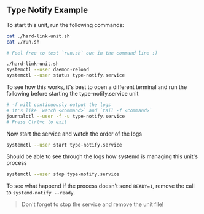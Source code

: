 ## Type Notify Example

To start this unit, run the following commands:

```bash
cat ./hard-link-unit.sh
cat ./run.sh

# Feel free to test `run.sh` out in the command line :)

./hard-link-unit.sh
systemctl --user daemon-reload
systemctl --user status type-notify.service
```

To see how this works, it's best to open a different
terminal and run the following before starting the
type-notify.service unit

```bash
# -f will continuously output the logs
# it's like `watch <command>` and `tail -f <command>`
journalctl --user -f -u type-notify.service
# Press Ctrl+c to exit
```

Now start the service and watch the order of the logs

```bash
systemctl --user start type-notify.service
```

Should be able to see through the logs how systemd
is managing this unit's process

```bash
systemctl --user stop type-notify.service
```

To see what happend if the process doesn't send `READY=1`,
remove the call to `systemd-notify --ready`.

> Don't forget to stop the service and remove the unit file!
